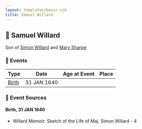 ```yaml
---
layout: templates/basic.njk
title: Samuel Willard
---
```

## 🔵 Samuel Willard

Son of [Simon Willard](/people/8/86485776) and [Mary Sharpe](/people/1/10735316)

### 📆 Events

Type | Date | Age at Event | Place
------ | ------ | ------ | ------
[Birth](#event-event-2) | 31 JAN 1640 |  |

### 📰 Event Sources

#### <a id="event-event-2"></a> Birth, 31 JAN 1640
* Willard Memoir: Sketch of the Life of Maj. Simon Willard  - 4